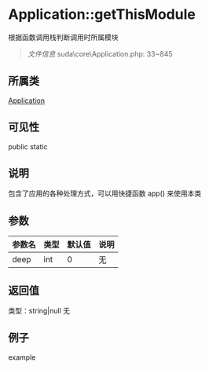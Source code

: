 # Application::getThisModule
根据函数调用栈判断调用时所属模块
> *文件信息* suda\core\Application.php: 33~845
## 所属类 

[Application](../Application.md)

## 可见性

  public  static
## 说明


包含了应用的各种处理方式，可以用快捷函数 app() 来使用本类


## 参数

 
| 参数名 | 类型 | 默认值 | 说明 |
|--------|-----|-------|-------|
 | deep |  int | 0 | 无 |
## 返回值
 
类型：string|null
无
## 例子

example